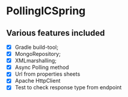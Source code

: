 # PollingICSpring
## Various features included
- [X] Gradle build-tool;
- [X] MongoRepository;
- [X] XMLmarshalling; 
- [X] Async Polling method
- [X] Url from properties sheets
- [X] Apache HttpClient
- [X] Test to check response type from endpoint
